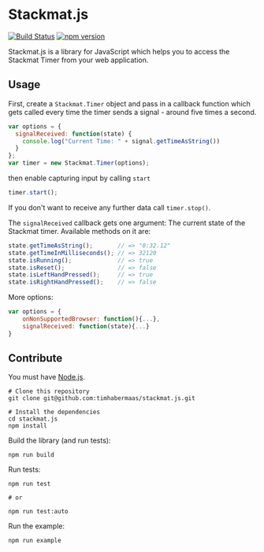 # Stackmat.js

[![Build Status](https://travis-ci.org/timhabermaas/stackmat.js.svg?branch=master)](https://travis-ci.org/timhabermaas/stackmat.js)
[![npm version](https://badge.fury.io/js/stackmat.js.svg)](https://badge.fury.io/js/stackmat.js)

Stackmat.js is a library for JavaScript which helps you to access the Stackmat Timer from your web application.

## Usage

First, create a `Stackmat.Timer` object and pass in a callback function which gets called every time the timer sends a signal - around five times a second.

```javascript
var options = {
  signalReceived: function(state) {
    console.log("Current Time: " + signal.getTimeAsString())
  }
};
var timer = new Stackmat.Timer(options);
```

then enable capturing input by calling `start`

```javascript
timer.start();
```

If you don't want to receive any further data call `timer.stop()`.

The `signalReceived` callback gets one argument: The current state of the Stackmat timer.
Available methods on it are:

```javascript
state.getTimeAsString();       // => "0:32.12"
state.getTimeInMilliseconds(); // => 32120
state.isRunning();             // => true
state.isReset();               // => false
state.isLeftHandPressed();     // => true
state.isRightHandPressed();    // => false
```

More options:

```javascript
var options = {
    onNonSupportedBrowser: function(){...},
    signalReceived: function(state){...}
}
```


## Contribute

You must have [Node.js](https://nodejs.org).

```shell
# Clone this repository
git clone git@github.com:timhabermaas/stackmat.js.git

# Install the dependencies
cd stackmat.js
npm install
```

Build the library  (and run tests):

```shell
npm run build
```

Run tests:

```shell
npm run test

# or

npm run test:auto
```

Run the example:

```shell
npm run example
```
